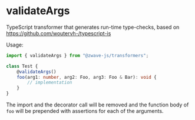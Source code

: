 # validateArgs

TypeScript transformer that generates run-time type-checks, based on https://github.com/woutervh-/typescript-is

Usage:

```ts
import { validateArgs } from "@zwave-js/transformers";

class Test {
	@validateArgs()
	foo(arg1: number, arg2: Foo, arg3: Foo & Bar): void {
		// implementation
	}
}
```

The import and the decorator call will be removed and the function body of `foo` will be prepended with assertions for each of the arguments.
